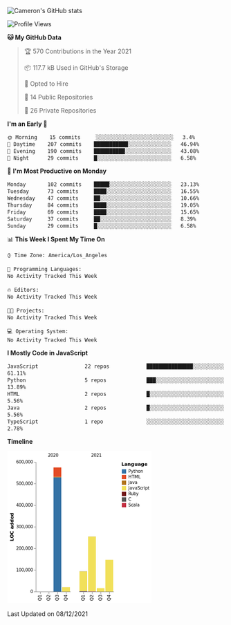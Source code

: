 ![Cameron's GitHub stats](https://github-readme-stats.vercel.app/api?username=gouldcs&show_icons=true&theme=great-gatsby&show_icons=true&count_private=true)


<!--START_SECTION:waka-->
![Profile Views](http://img.shields.io/badge/Profile%20Views-1-blue)

**🐱 My GitHub Data** 

> 🏆 570 Contributions in the Year 2021
 > 
> 📦 117.7 kB Used in GitHub's Storage 
 > 
> 💼 Opted to Hire
 > 
> 📜 14 Public Repositories 
 > 
> 🔑 26 Private Repositories  
 > 
**I'm an Early 🐤** 

```text
🌞 Morning    15 commits     ░░░░░░░░░░░░░░░░░░░░░░░░░   3.4% 
🌆 Daytime    207 commits    ███████████░░░░░░░░░░░░░░   46.94% 
🌃 Evening    190 commits    ██████████░░░░░░░░░░░░░░░   43.08% 
🌙 Night      29 commits     █░░░░░░░░░░░░░░░░░░░░░░░░   6.58%

```
📅 **I'm Most Productive on Monday** 

```text
Monday       102 commits    █████░░░░░░░░░░░░░░░░░░░░   23.13% 
Tuesday      73 commits     ████░░░░░░░░░░░░░░░░░░░░░   16.55% 
Wednesday    47 commits     ██░░░░░░░░░░░░░░░░░░░░░░░   10.66% 
Thursday     84 commits     ████░░░░░░░░░░░░░░░░░░░░░   19.05% 
Friday       69 commits     ████░░░░░░░░░░░░░░░░░░░░░   15.65% 
Saturday     37 commits     ██░░░░░░░░░░░░░░░░░░░░░░░   8.39% 
Sunday       29 commits     █░░░░░░░░░░░░░░░░░░░░░░░░   6.58%

```


📊 **This Week I Spent My Time On** 

```text
⌚︎ Time Zone: America/Los_Angeles

💬 Programming Languages: 
No Activity Tracked This Week

🔥 Editors: 
No Activity Tracked This Week

🐱‍💻 Projects: 
No Activity Tracked This Week

💻 Operating System: 
No Activity Tracked This Week

```

**I Mostly Code in JavaScript** 

```text
JavaScript               22 repos            ███████████████░░░░░░░░░░   61.11% 
Python                   5 repos             ███░░░░░░░░░░░░░░░░░░░░░░   13.89% 
HTML                     2 repos             █░░░░░░░░░░░░░░░░░░░░░░░░   5.56% 
Java                     2 repos             █░░░░░░░░░░░░░░░░░░░░░░░░   5.56% 
TypeScript               1 repo              ░░░░░░░░░░░░░░░░░░░░░░░░░   2.78%

```


**Timeline**

![Chart not found](https://raw.githubusercontent.com/gouldcs/gouldcs/main/charts/bar_graph.png) 


 Last Updated on 08/12/2021
<!--END_SECTION:waka-->

<!--
**gouldcs/gouldcs** is a ✨ _special_ ✨ repository because its `README.md` (this file) appears on your GitHub profile.

Here are some ideas to get you started:

- 🔭 I’m currently working on ...
- 🌱 I’m currently learning ...
- 👯 I’m looking to collaborate on ...
- 🤔 I’m looking for help with ...
- 💬 Ask me about ...
- 📫 How to reach me: ...
- 😄 Pronouns: ...
- ⚡ Fun fact: ...
-->

